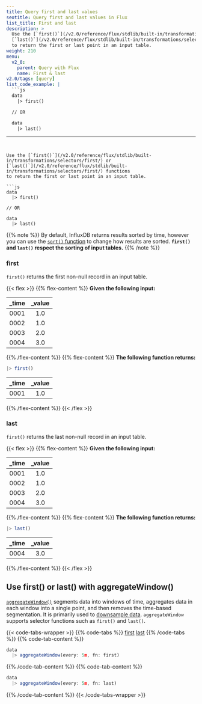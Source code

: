 ```yaml
---
title: Query first and last values
seotitle: Query first and last values in Flux
list_title: First and last
description: >
  Use the [`first()`](/v2.0/reference/flux/stdlib/built-in/transformations/selectors/first/) or
  [`last()`](/v2.0/reference/flux/stdlib/built-in/transformations/selectors/first/) functions
  to return the first or last point in an input table.
weight: 210
menu:
  v2_0:
    parent: Query with Flux
    name: First & last
v2.0/tags: [query]
list_code_example: |
  ```js
  data
    |> first()

  // OR

  data
    |> last()
  ```
---
```


Use the [`first()`](/v2.0/reference/flux/stdlib/built-in/transformations/selectors/first/) or
[`last()`](/v2.0/reference/flux/stdlib/built-in/transformations/selectors/first/) functions
to return the first or last point in an input table.

```js
data
  |> first()

// OR

data
  |> last()
```

{{% note %}}
By default, InfluxDB returns results sorted by time, however you can use the
[`sort()` function](/v2.0/reference/flux/stdlib/built-in/transformations/sort/)
to change how results are sorted.
**`first()` and `last()` respect the sorting of input tables.**
{{% /note %}}

### first
`first()` returns the first non-null record in an input table.

{{< flex >}}
{{% flex-content %}}
**Given the following input:**

| _time | _value |
| ----- |:------:|
| 0001  | 1.0    |
| 0002  | 1.0    |
| 0003  | 2.0    |
| 0004  | 3.0    |
{{% /flex-content %}}
{{% flex-content %}}
**The following function returns:**
```js
|> first()
```

| _time | _value |
| ----- |:------:|
| 0001  | 1.0    |
{{% /flex-content %}}
{{< /flex >}}

### last
`first()` returns the last non-null record in an input table.

{{< flex >}}
{{% flex-content %}}
**Given the following input:**

| _time | _value |
| ----- |:------:|
| 0001  | 1.0    |
| 0002  | 1.0    |
| 0003  | 2.0    |
| 0004  | 3.0    |
{{% /flex-content %}}
{{% flex-content %}}
**The following function returns:**

```js
|> last()
```

| _time | _value |
| ----- |:------:|
| 0004  | 3.0    |
{{% /flex-content %}}
{{< /flex >}}

## Use first() or last() with aggregateWindow()
[`aggregateWindow()`](/v2.0/reference/flux/stdlib/built-in/transformations/aggregates/aggregatewindow/)
segments data into windows of time, aggregates data in each window into a single
point, and then removes the time-based segmentation.
It is primarily used to [downsample data](/v2.0/process-data/common-tasks/downsample-data/).
`aggregateWindow` supports selector functions such as `first()` and `last()`.

{{< code-tabs-wrapper >}}
{{% code-tabs %}}
[first](#)
[last](#)
{{% /code-tabs %}}
{{% code-tab-content %}}
```js
data
  |> aggregateWindow(every: 5m, fn: first)
```
{{% /code-tab-content %}}
{{% code-tab-content %}}
```js
data
  |> aggregateWindow(every: 5m, fn: last)
```
{{% /code-tab-content %}}
{{< /code-tabs-wrapper >}}
